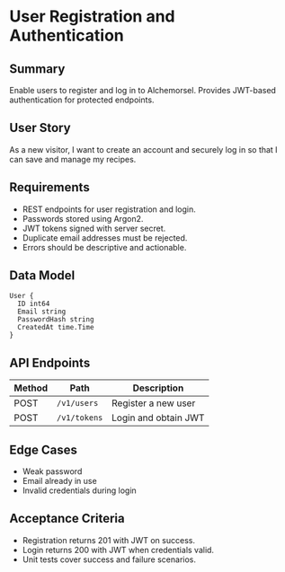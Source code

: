 # User Registration and Authentication

## Summary

Enable users to register and log in to Alchemorsel. Provides JWT-based authentication for protected endpoints.

## User Story

As a new visitor, I want to create an account and securely log in so that I can save and manage my recipes.

## Requirements

- REST endpoints for user registration and login.
- Passwords stored using Argon2.
- JWT tokens signed with server secret.
- Duplicate email addresses must be rejected.
- Errors should be descriptive and actionable.

## Data Model

```
User {
  ID int64
  Email string
  PasswordHash string
  CreatedAt time.Time
}
```

## API Endpoints

| Method | Path         | Description          |
| ------ | ------------ | -------------------- |
| POST   | `/v1/users`  | Register a new user  |
| POST   | `/v1/tokens` | Login and obtain JWT |

## Edge Cases

- Weak password
- Email already in use
- Invalid credentials during login

## Acceptance Criteria

- Registration returns 201 with JWT on success.
- Login returns 200 with JWT when credentials valid.
- Unit tests cover success and failure scenarios.
